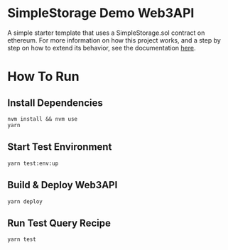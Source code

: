 # SimpleStorage Demo Web3API
A simple starter template that uses a SimpleStorage.sol contract on ethereum. For more information on how this project works, and a step by step on how to extend its behavior, see the documentation [here](https://docs.web3api.dev/developers/create-as-web3api).

# How To Run

## Install Dependencies
`nvm install && nvm use`  
`yarn`  

## Start Test Environment
`yarn test:env:up`  

## Build & Deploy Web3API
`yarn deploy`  

## Run Test Query Recipe
`yarn test`  
